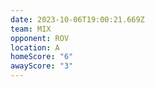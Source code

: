 ```yaml
---
date: 2023-10-06T19:00:21.669Z
team: MIX
opponent: ROV
location: A
homeScore: "6"
awayScore: "3"
---
```

